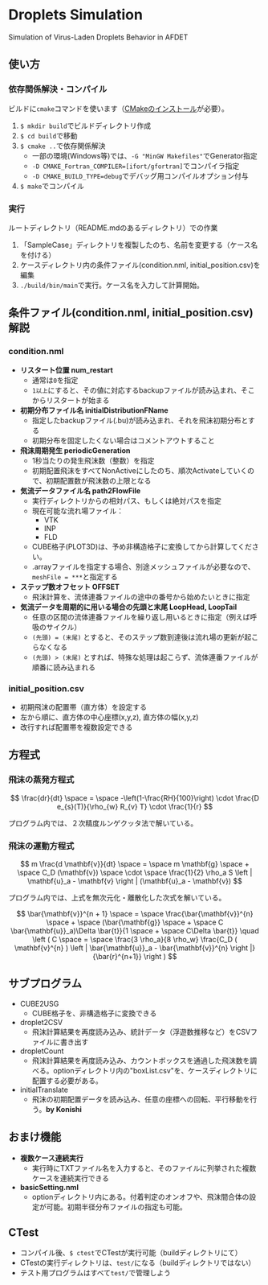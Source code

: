 # Droplets Simulation
Simulation of Virus-Laden Droplets Behavior in AFDET

## 使い方
  
  ### 依存関係解決・コンパイル
  ビルドに`cmake`コマンドを使います（[CMakeのインストール](https://qiita.com/ijknabla/items/05270ae5e597705d0dae#cmake-%E3%81%AE%E3%82%A4%E3%83%B3%E3%82%B9%E3%83%88%E3%83%BC%E3%83%AB)が必要）。
  1. `$ mkdir build`でビルドディレクトリ作成
  1. `$ cd build`で移動
  1. `$ cmake ..`で依存関係解決
      - 一部の環境(Windows等)では、`-G "MinGW Makefiles"`でGenerator指定
      - `-D CMAKE_Fortran_COMPILER=[ifort/gfortran]`でコンパイラ指定
      - `-D CMAKE_BUILD_TYPE=debug`でデバッグ用コンパイルオプション付与
  1. `$ make`でコンパイル
  
  ### 実行
  ルートディレクトリ（README.mdのあるディレクトリ）での作業
  1. 「SampleCase」ディレクトリを複製したのち、名前を変更する（ケース名を付ける）
  1. ケースディレクトリ内の条件ファイル(condition.nml, initial_position.csv)を編集 
  1. `./build/bin/main`で実行。ケース名を入力して計算開始。

## 条件ファイル(condition.nml, initial_position.csv)解説
  ### condition.nml
  - **リスタート位置 num_restart**
    - 通常は`0`を指定
    - `1以上`にすると、その値に対応するbackupファイルが読み込まれ、そこからリスタートが始まる
  - **初期分布ファイル名 initialDistributionFName**
    - 指定したbackupファイル(.bu)が読み込まれ、それを飛沫初期分布とする
    - 初期分布を固定したくない場合はコメントアウトすること
  - **飛沫周期発生 periodicGeneration**
    - 1秒当たりの発生飛沫数（整数）を指定
    - 初期配置飛沫をすべてNonActiveにしたのち、順次Activateしていくので、初期配置数が飛沫数の上限となる
  - **気流データファイル名 path2FlowFile**
    - 実行ディレクトリからの相対パス、もしくは絶対パスを指定
    - 現在可能な流れ場ファイル：
      - VTK
      - INP
      - FLD
    - CUBE格子(PLOT3D)は、予め非構造格子に変換してから計算してください。
    - .arrayファイルを指定する場合、別途メッシュファイルが必要なので、`meshFile = ***`と指定する
  - **ステップ数オフセット OFFSET**
    - 飛沫計算を、流体連番ファイルの途中の番号から始めたいときに指定
  - **気流データを周期的に用いる場合の先頭と末尾 LoopHead, LoopTail**
    - 任意の区間の流体連番ファイルを繰り返し用いるときに指定（例えば呼吸のサイクル）
    - `(先頭) = (末尾)` とすると、そのステップ数到達後は流れ場の更新が起こらなくなる
    - `(先頭) > (末尾)` とすれば、特殊な処理は起こらず、流体連番ファイルが順番に読み込まれる
  ### initial_position.csv
  - 初期飛沫の配置帯（直方体）を設定する
  - 左から順に、直方体の中心座標(x,y,z), 直方体の幅(x,y,z)
  - 改行すれば配置帯を複数設定できる


## 方程式

  ### 飛沫の蒸発方程式

  $$ \frac{dr}{dt} \space = \space -\left(1-\frac{RH}{100}\right) \cdot \frac{D e_{s}(T)}{\rho_{w} R_{v} T} \cdot \frac{1}{r} $$
  
  プログラム内では、２次精度ルンゲクッタ法で解いている。
  
  ### 飛沫の運動方程式

$$ m \frac{d \mathbf{v}}{dt} \space = \space m \mathbf{g} \space + \space C_D (\mathbf{v}) \space \cdot \space \frac{1}{2} \rho_a S \left | \mathbf{u}_a - \mathbf{v} \right | (\mathbf{u}_a - \mathbf{v}) $$

  プログラム内では、上式を無次元化・離散化した次式を解いている。
    
$$ \bar{\mathbf{v}}^{n + 1} \space = \space \frac{\bar{\mathbf{v}}^{n} \space + \space (\bar{\mathbf{g}} \space + \space C \bar{\mathbf{u}}_a)\Delta \bar{t}}{1 \space + \space C\Delta \bar{t}} \quad \left ( C \space = \space \frac{3 \rho_a}{8 \rho_w} \frac{C_D ( \mathbf{v}^{n} ) \left | \bar{\mathbf{u}}_a - \bar{\mathbf{v}}^{n} \right |}{\bar{r}^{n+1}} \right ) $$

## サブプログラム
  - CUBE2USG
    - CUBE格子を、非構造格子に変換できる
  - droplet2CSV
    - 飛沫計算結果を再度読み込み、統計データ（浮遊数推移など）をCSVファイルに書き出す
  - dropletCount
    - 飛沫計算結果を再度読み込み、カウントボックスを通過した飛沫数を調べる。optionディレクトリ内の"boxList.csv"を、ケースディレクトリに配置する必要がある。
  - initialTranslate
    - 飛沫の初期配置データを読み込み、任意の座標への回転、平行移動を行う。**by Konishi**

## おまけ機能
  - **複数ケース連続実行**
    - 実行時にTXTファイル名を入力すると、そのファイルに列挙された複数ケースを連続実行できる
  - **basicSetting.nml**
    - optionディレクトリ内にある。付着判定のオンオフや、飛沫間合体の設定が可能。初期半径分布ファイルの指定も可能。
    
## CTest
  - コンパイル後、`$ ctest`でCTestが実行可能（buildディレクトリにて）
  - CTestの実行ディレクトリは、`test/`になる（buildディレクトリではない）
  - テスト用プログラムはすべて`test/`で管理しよう
